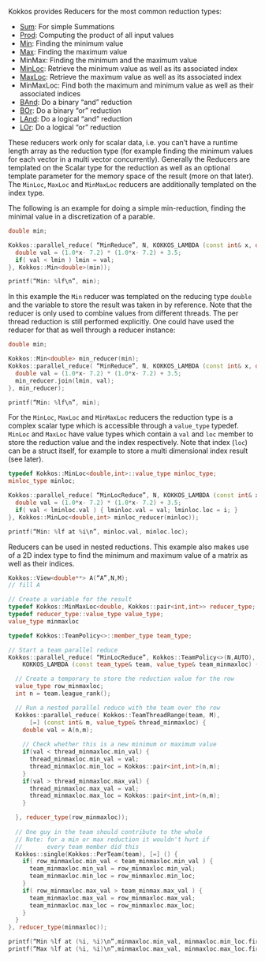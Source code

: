 Kokkos provides Reducers for the most common reduction types:

* [Sum](Kokkos%3A%3ASum): For simple Summations
* [Prod](Kokkos%3A%3AProd): Computing the product of all input values
* [Min](Kokkos%3A%3AMin): Finding the minimum value
* [Max](Kokkos%3A%3AMax): Finding the maximum value
* MinMax: Finding the minimum and the maximum value
* [MinLoc](Kokkos%3A%3AMinLoc): Retrieve the minimum value as well as its associated index
* [MaxLoc](Kokkos%3A%3AMaxLoc): Retrieve the maximum value as well as its associated index
* MinMaxLoc: Find both the maximum and minimum value as well as their associated indices
* [BAnd](Kokkos%3A%3ABAnd): Do a binary “and” reduction
* [BOr](Kokkos%3A%3ABOr): Do a binary “or” reduction
* [LAnd](Kokkos%3A%3ALAnd): Do a logical “and” reduction
* [LOr](Kokkos%3A%3ALOr): Do a logical “or” reduction

These reducers work only for scalar data, i.e. you can’t have a runtime length array as the reduction type (for example finding the minimum values for each vector in a multi vector concurrently).
Generally the Reducers are templated on the Scalar type for the reduction as well as an optional template parameter for the memory space of the result (more on that later). The `MinLoc`, `MaxLoc` and `MinMaxLoc` reducers are additionally templated on the index type. 

The following is an example for doing a simple min-reduction, finding the minimal value in a discretization of a parable.
```c++
double min;

Kokkos::parallel_reduce( “MinReduce”, N, KOKKOS_LAMBDA (const int& x, double& lmin) {
  double val = (1.0*x- 7.2) * (1.0*x- 7.2) + 3.5;
  if( val < lmin ) lmin = val; 
}, Kokkos::Min<double>(min));

printf(“Min: %lf\n”, min);
```
In this example the `Min` reducer was templated on the reducing type `double` and the variable to store the result was taken in by reference. Note that the reducer is only used to combine values from different threads. The per thread reduction is still performed explicitly. One could have used the reducer for that as well through a reducer instance:

```c++
double min;

Kokkos::Min<double> min_reducer(min);
Kokkos::parallel_reduce( “MinReduce”, N, KOKKOS_LAMBDA (const int& x, double& lmin) {
  double val = (1.0*x- 7.2) * (1.0*x- 7.2) + 3.5;
  min_reducer.join(lmin, val); 
}, min_reducer);

printf(“Min: %lf\n”, min);
```

For the `MinLoc`, `MaxLoc` and `MinMaxLoc` reducers the reduction type is a complex scalar type which is accessible through a `value_type` typedef. 
`MinLoc` and `MaxLoc` have value types which contain a `val` and `loc` member to store the reduction value and the index respectively. Note that index (`loc`) can be a struct itself, for example to store a multi dimensional index result (see later). 

```c++
typedef Kokkos::MinLoc<double,int>::value_type minloc_type;
minloc_type minloc;

Kokkos::parallel_reduce( “MinLocReduce”, N, KOKKOS_LAMBDA (const int& x, minloc_type& lminloc) {
  double val = (1.0*x- 7.2) * (1.0*x- 7.2) + 3.5;
  if( val < lminloc.val ) { lminloc.val = val; lminloc.loc = i; }
}, Kokkos::MinLoc<double,int> minloc_reducer(minloc));

printf(“Min: %lf at %i\n”, minloc.val, minloc.loc);
```

Reducers can be used in nested reductions. This example also makes use of a 2D index type to find the minimum and maximum value of a matrix as well as their indices. 

```c++
Kokkos::View<double**> A(“A”,N,M);
// fill A

// Create a variable for the result
typedef Kokkos::MinMaxLoc<double, Kokkos::pair<int,int>> reducer_type;
typedef reducer_type::value_type value_type;
value_type minmaxloc

typedef Kokkos::TeamPolicy<>::member_type team_type;

// Start a team parallel reduce
Kokkos::parallel_reduce( “MinLocReduce”, Kokkos::TeamPolicy<>(N,AUTO), 
    KOKKOS_LAMBDA (const team_type& team, value_type& team_minmaxloc) {

  // Create a temporary to store the reduction value for the row
  value_type row_minmaxloc;
  int n = team.league_rank();

  // Run a nested parallel reduce with the team over the row
  Kokkos::parallel_reduce( Kokkos::TeamThreadRange(team, M), 
      [=] (const int& m, value_type& thread_minmaxloc) {
    double val = A(n,m);
    
    // Check whether this is a new minimum or maximum value
    if(val < thread_minmaxloc.min_val) {
      thread_minmaxloc.min_val = val;
      thread_minmaxloc.min_loc = Kokkos::pair<int,int>(n,m);
    }
    if(val > thread_minmaxloc.max_val) {
      thread_minmaxloc.max_val = val;
      thread_minmaxloc.max_loc = Kokkos::pair<int,int>(n,m);
    }

  }, reducer_type(row_minmaxloc));
  
  // One guy in the team should contribute to the whole
  // Note: for a min or max reduction it wouldn't hurt if 
  //       every team member did this
  Kokkos::single(Kokkos::PerTeam(team), [=] () {
    if( row_minmaxloc.min_val < team_minmaxloc.min_val ) {
      team_minmaxloc.min_val = row_minmaxloc.min_val;
      team_minmaxloc.min_loc = row_minmaxloc.min_loc;
    }
    if( row_minmaxloc.max_val > team_minmax.max_val ) {
      team_minmaxloc.max_val = row_minmaxloc.max_val;
      team_minmaxloc.max_loc = row_minmaxloc.max_loc;
    }
  }
}, reducer_type(minmaxloc));

printf(“Min %lf at (%i, %i)\n”,minmaxloc.min_val, minmaxloc.min_loc.first, minmaxloc.min_loc.second);
printf(“Max %lf at (%i, %i)\n”,minmaxloc.max_val, minmaxloc.max_loc.first, minmaxloc.max_loc.second);
```